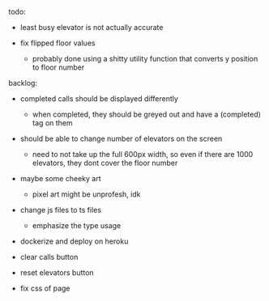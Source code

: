 todo:

- least busy elevator is not actually accurate

- fix flipped floor values
    - probably done using a shitty utility function that converts y position to floor number


backlog:

- completed calls should be displayed differently
    - when completed, they should be greyed out and have a (completed) tag on them

- should be able to change number of elevators on the screen
    - need to not take up the full 600px width, so even if there are 1000 elevators, they dont cover the floor number

- maybe some cheeky art
    - pixel art might be unprofesh, idk

- change js files to ts files
    - emphasize the type usage

- dockerize and deploy on heroku

- clear calls button

- reset elevators button

- fix css of page
